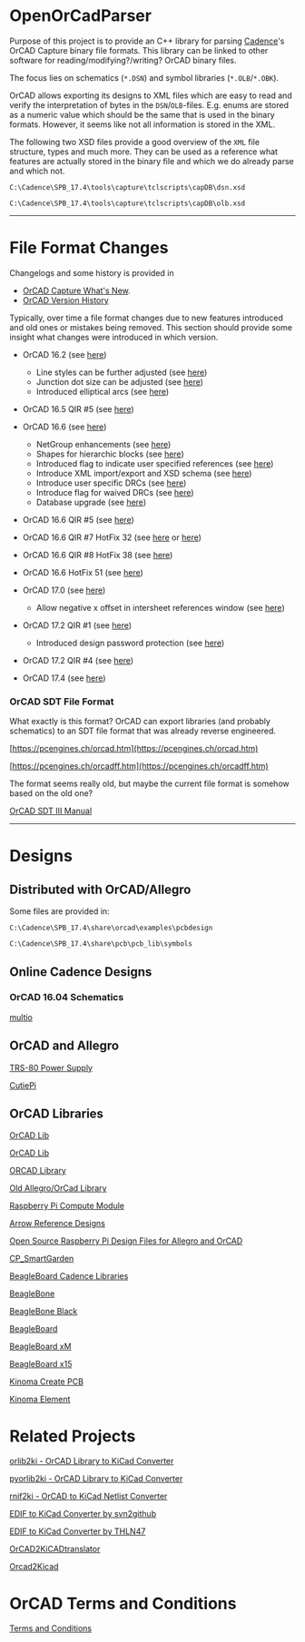 
# OpenOrCadParser

Purpose of this project is to provide an C++ library for parsing [Cadence](https://en.wikipedia.org/wiki/Cadence_Design_Systems)'s OrCAD Capture binary file formats. This library can be linked to other software for reading/modifying?/writing? OrCAD binary files.

The focus lies on schematics (`*.DSN`) and symbol libraries (`*.OLB`/`*.OBK`).

OrCAD allows exporting its designs to XML files which are easy to read and verify the interpretation of bytes in the `DSN`/`OLB`-files. E.g. enums are stored as a numeric value which should be the same that is used in the binary formats. However, it seems like not all information is stored in the XML.

The following two XSD files provide a good overview of the `XML` file structure, types and much more. They can be used as a reference what features are actually stored in the binary file and which we do already parse and which not.

`C:\Cadence\SPB_17.4\tools\capture\tclscripts\capDB\dsn.xsd`

`C:\Cadence\SPB_17.4\tools\capture\tclscripts\capDB\olb.xsd`

---


# File Format Changes

Changelogs and some history is provided in
- [OrCAD Capture What's New](https://www.orcad.com/products/orcad-capture/new).
- [OrCAD Version History](https://www.ema-eda.com/products/cadence-orcad/orcad-version-history)

Typically, over time a file format changes due to new features introduced and old ones or mistakes being removed. This section should provide some insight what changes were introduced in which version.

- OrCAD 16.2 (see [here](https://www.cetti.ro/v2/noutati/OrCAD_16.2_WhatIsNew.pdf))
  - Line styles can be further adjusted (see [here](https://www.cetti.ro/v2/noutati/OrCAD_16.2_WhatIsNew.pdf#page=12))
  - Junction dot size can be adjusted (see [here](https://www.cetti.ro/v2/noutati/OrCAD_16.2_WhatIsNew.pdf#page=14))
  - Introduced elliptical arcs (see [here](https://www.cetti.ro/v2/noutati/OrCAD_16.2_WhatIsNew.pdf#page=17))

- OrCAD 16.5 QIR #5 (see [here](https://dev.orcad.com/sites/orcad/files/resources/files/Cadence-OrCAD-166-QIR5-Whats-New.pdf))

- OrCAD 16.6 (see [here](https://www.flowcad.de/datasheets/Whats_New_in_OrCAD_Capture16-6_FlowCAD.pdf))
  - NetGroup enhancements (see [here](https://www.flowcad.de/datasheets/Whats_New_in_OrCAD_Capture16-6_FlowCAD.pdf#page=12))
  - Shapes for hierarchic blocks (see [here](https://www.flowcad.de/datasheets/Whats_New_in_OrCAD_Capture16-6_FlowCAD.pdf#page=13))
  - Introduced flag to indicate user specified references (see [here](https://www.flowcad.de/datasheets/Whats_New_in_OrCAD_Capture16-6_FlowCAD.pdf#page=15))
  - Introduce XML import/export and XSD schema (see [here](https://www.flowcad.de/datasheets/Whats_New_in_OrCAD_Capture16-6_FlowCAD.pdf#page=17))
  - Introduce user specific DRCs (see [here](https://www.flowcad.de/datasheets/Whats_New_in_OrCAD_Capture16-6_FlowCAD.pdf#page=18))
  - Introduce flag for waived DRCs (see [here](https://www.flowcad.de/datasheets/Whats_New_in_OrCAD_Capture16-6_FlowCAD.pdf#page=19))
  - Database upgrade (see [here](https://www.flowcad.de/datasheets/Whats_New_in_OrCAD_Capture16-6_FlowCAD.pdf#page=21))

- OrCAD 16.6 QIR #5 (see [here](https://www.orcad.com/sites/orcad/files/resources/files/Cadence-OrCAD-166-QIR5-Whats-New.pdf))

- OrCAD 16.6 QIR #7 HotFix 32 (see [here](https://www.orcad.com/sites/orcad/files/resources/files/OrCAD_16.6QIR7_WhatsNew.pdf) or [here](https://www.artedas.fr/documentsPDF/HotFix/Hotfix_SPB16.60.032_readme_product_note.pdf))

- OrCAD 16.6 QIR #8 HotFix 38 (see [here](https://www.artedas.it/attach/repository/document/201411/Hotfix_SPB16.60.038_readme_product_note.pdf))

- OrCAD 16.6 HotFix 51 (see [here](https://www.artedas.it/attach/repository/document/201506/Release16.6-2015_readme_product_note.pdf))

- OrCAD 17.0 (see [here](http://www.linelayout.com/bbs/bbs/uploadfile/image/2015041515460682682.pdf))
  - Allow negative x offset in intersheet references window (see [here](http://www.linelayout.com/bbs/bbs/uploadfile/image/2015041515460682682.pdf#page=74))

- OrCAD 17.2 QIR #1 (see [here](https://www.ema-eda.com/sites/ema/files/resources/files/Cadence%20OrCAD_%2017.2%20QIR1.pdf))
  - Introduced design password protection (see [here](https://www.ema-eda.com/sites/ema/files/resources/files/Cadence%20OrCAD_%2017.2%20QIR1.pdf#page=16))

- OrCAD 17.2 QIR #4 (see [here](https://www.cb-distribution.nl/wp-content/uploads/2017/09/Hotfix_SPB17.20.026_README-Release_Notes.pdf))

- OrCAD 17.4 (see [here](http://www.brotech.com.cn/Public/ueditor/php/upload/20191027/15721506603742.pdf))

### OrCAD SDT File Format

What exactly is this format? OrCAD can export libraries (and probably schematics) to an SDT file format that was already reverse engineered.

[https://pcengines.ch/orcad.htm](https://pcengines.ch/orcad.htm)

[https://pcengines.ch/orcadff.htm](https://pcengines.ch/orcadff.htm)

The format seems really old, but maybe the current file format is somehow based on the old one?

[OrCAD SDT III Manual](https://archive.org/details/OrCAD3Manual/page/n141/mode/2up)

---

# Designs

## Distributed with OrCAD/Allegro

Some files are provided in:

`C:\Cadence\SPB_17.4\share\orcad\examples\pcbdesign`

`C:\Cadence\SPB_17.4\share\pcb\pcb_lib\symbols`

## Online Cadence Designs

### OrCAD 16.04 Schematics

[multio](https://github.com/fenlogic/multio)

## OrCAD and Allegro

[TRS-80 Power Supply](https://github.com/tbriggs6/trs80_powersupply)

[CutiePi](https://github.com/cutiepi-io/cutiepi-board)

## OrCAD Libraries

[OrCAD Lib](https://github.com/BerZerKku/ORCAD_lib)

[OrCAD Lib](https://github.com/18959263172/orcad_lib)

[ORCAD Library](https://github.com/looke/ORCAD_Lib)

[Old Allegro/OrCad Library](https://github.com/jmerdich/allegro-library)

[Raspberry Pi Compute Module](https://www.raspberrypi.org/documentation/hardware/computemodule/designfiles.md)

[Arrow Reference Designs](https://www.orcad.com/about/news/arrow-reference-designs)

[Open Source Raspberry Pi Design Files for Allegro and OrCAD](https://community.cadence.com/cadence_blogs_8/b/can/posts/open-source-raspberry-pi-design-files-for-allegro-and-orcad)

[CP_SmartGarden](https://github.com/sangphanthanh/CP_SmartGarden)

[BeagleBoard Cadence Libraries](https://github.com/beagleboard/beagle-cadence-libraries)

[BeagleBone](https://github.com/beagleboard/BeagleBone)

[BeagleBone Black](https://github.com/beagleboard/beaglebone-black)

[BeagleBoard](https://github.com/beagleboard/BeagleBoard)

[BeagleBoard xM](https://github.com/beagleboard/beagleboard-xm)

[BeagleBoard x15](https://github.com/beagleboard/beagleboard-x15)

[Kinoma Create PCB](https://github.com/Kinoma/kinoma-create-pcb)

[Kinoma Element](https://github.com/Kinoma/Kinoma-Element-Open-source-hardware-1st-Generation)

# Related Projects

[orlib2ki - OrCAD Library to KiCad Converter](https://github.com/fjullien/orlib2ki)

[pyorlib2ki - OrCAD Library to KiCad Converter](https://github.com/fjullien/pyorlib2ki)

[rnif2ki - OrCAD to KiCad Netlist Converter](https://github.com/fjullien/rnif2ki)

[EDIF to KiCad Converter by svn2github](https://github.com/svn2github/edif2kicad)

[EDIF to KiCad Converter by THLN47](https://github.com/THLN47/Edif_to_Kicad)

[OrCAD2KiCADtranslator](https://github.com/ehrenberdg/OrCAD2KiCADtranslator)

[Orcad2Kicad](https://github.com/Michifumi/Orcad2Kicad)

# OrCAD Terms and Conditions

[Terms and Conditions](https://www.cadence.com/content/dam/cadence-www/global/en_US/documents/terms-and-conditions/cadence-orcad.pdf)